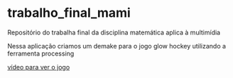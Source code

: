 # trabalho_final_mami
Repositório do trabalha final da disciplina matemática aplica à multimídia

Nessa aplicação criamos um demake para o jogo glow hockey utilizando a ferramenta processing

[vídeo para ver o jogo](https://youtu.be/_rxhcD3ui9s)
